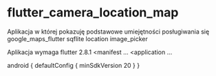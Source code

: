 # flutter_camera_location_map

Aplikacja w której pokazuję podstawowe umiejętności posługiwania się 
google_maps_flutter
sqflite
location
image_picker

Aplikacja wymaga 
flutter 2.8.1
<manifest ...
  <application ...
    <meta-data android:name="com.google.android.geo.API_KEY"
               android:value="YOUR KEY HERE"/>

android {
    defaultConfig {
        minSdkVersion 20
    }
}
